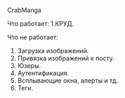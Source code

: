 CrabManga

Что работает:
1.КРУД.

Что не работает:
1. Загрузка изображений.
2. Привязка изображений к посту.
3. Юзеры.
4. Аутентификация.
5. Всплывающие окна, алерты и тд.
6. Теги.